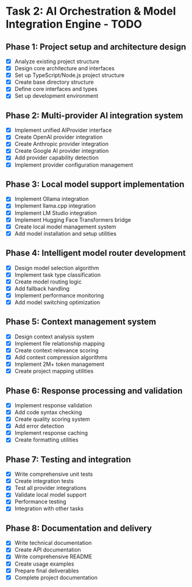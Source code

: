 # Task 2: AI Orchestration & Model Integration Engine - TODO

## Phase 1: Project setup and architecture design
- [x] Analyze existing project structure
- [x] Design core architecture and interfaces
- [x] Set up TypeScript/Node.js project structure
- [x] Create base directory structure
- [x] Define core interfaces and types
- [x] Set up development environment

## Phase 2: Multi-provider AI integration system
- [x] Implement unified AIProvider interface
- [x] Create OpenAI provider integration
- [x] Create Anthropic provider integration
- [x] Create Google AI provider integration
- [x] Add provider capability detection
- [x] Implement provider configuration management

## Phase 3: Local model support implementation
- [x] Implement Ollama integration
- [x] Implement llama.cpp integration
- [x] Implement LM Studio integration
- [x] Implement Hugging Face Transformers bridge
- [x] Create local model management system
- [x] Add model installation and setup utilities

## Phase 4: Intelligent model router development
- [x] Design model selection algorithm
- [x] Implement task type classification
- [x] Create model routing logic
- [x] Add fallback handling
- [x] Implement performance monitoring
- [x] Add model switching optimization

## Phase 5: Context management system
- [x] Design context analysis system
- [x] Implement file relationship mapping
- [x] Create context relevance scoring
- [x] Add context compression algorithms
- [x] Implement 2M+ token management
- [x] Create project mapping utilities

## Phase 6: Response processing and validation
- [x] Implement response validation
- [x] Add code syntax checking
- [x] Create quality scoring system
- [x] Add error detection
- [x] Implement response caching
- [x] Create formatting utilities

## Phase 7: Testing and integration
- [x] Write comprehensive unit tests
- [x] Create integration tests
- [x] Test all provider integrations
- [x] Validate local model support
- [x] Performance testing
- [x] Integration with other tasks

## Phase 8: Documentation and delivery
- [x] Write technical documentation
- [x] Create API documentation
- [x] Write comprehensive README
- [x] Create usage examples
- [x] Prepare final deliverables
- [x] Complete project documentation